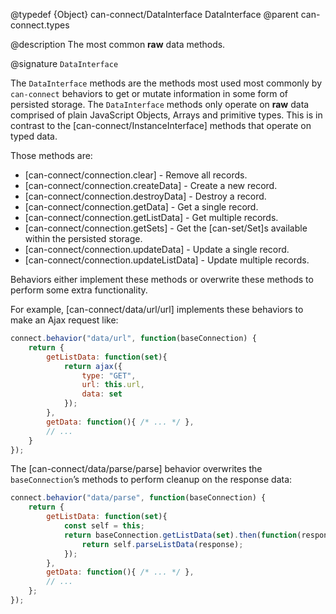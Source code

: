 @typedef {Object} can-connect/DataInterface DataInterface
@parent can-connect.types

@description The most common __raw__ data methods.

@signature `DataInterface`

The `DataInterface` methods are the methods most used most commonly
by `can-connect` behaviors to get or mutate information in some form of
persisted storage.  The `DataInterface` methods only operate on __raw__
data comprised of plain JavaScript Objects, Arrays and primitive types.
This is in contrast to the [can-connect/InstanceInterface] methods that
operate on typed data.

Those methods are:

- [can-connect/connection.clear] - Remove all records.
- [can-connect/connection.createData] - Create a new record.
- [can-connect/connection.destroyData] - Destroy a record.
- [can-connect/connection.getData] - Get a single record.
- [can-connect/connection.getListData] - Get multiple records.
- [can-connect/connection.getSets] - Get the [can-set/Set]s available within the persisted storage.
- [can-connect/connection.updateData] - Update a single record.
- [can-connect/connection.updateListData] - Update multiple records.

Behaviors either implement these methods or overwrite these methods to perform some
extra functionality.  

For example, [can-connect/data/url/url] implements these behaviors to
make an Ajax request like:

```js
connect.behavior("data/url", function(baseConnection) {
	return {
		getListData: function(set){
			return ajax({
				type: "GET",
				url: this.url,
				data: set
			});
		},
		getData: function(){ /* ... */ },
		// ...
	}
});
```

The [can-connect/data/parse/parse] behavior overwrites the `baseConnection`’s methods to
perform cleanup on the response data:

```js
connect.behavior("data/parse", function(baseConnection) {
	return {
		getListData: function(set){
			const self = this;
			return baseConnection.getListData(set).then(function(response){
				return self.parseListData(response);
			});
		},
		getData: function(){ /* ... */ },
		// ...
	};
});
```
